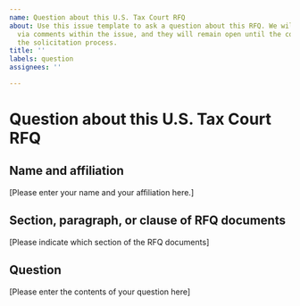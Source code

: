 ```yaml
---
name: Question about this U.S. Tax Court RFQ
about: Use this issue template to ask a question about this RFQ. We will answer questions
  via comments within the issue, and they will remain open until the conclusion of
  the solicitation process.
title: ''
labels: question
assignees: ''

---
```


# Question about this U.S. Tax Court RFQ

## Name and affiliation

[Please enter your name and your affiliation here.]

## Section, paragraph, or clause of RFQ documents

[Please indicate which section of the RFQ documents]

## Question

[Please enter the contents of your question here]

